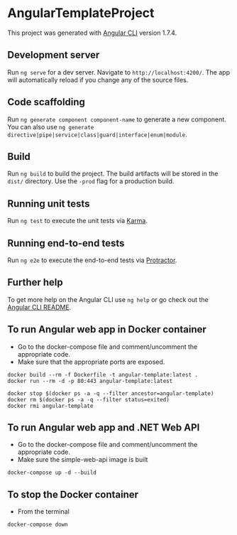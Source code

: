 # AngularTemplateProject

This project was generated with [Angular CLI](https://github.com/angular/angular-cli) version 1.7.4.

## Development server

Run `ng serve` for a dev server. Navigate to `http://localhost:4200/`. The app will automatically reload if you change any of the source files.

## Code scaffolding

Run `ng generate component component-name` to generate a new component. You can also use `ng generate directive|pipe|service|class|guard|interface|enum|module`.

## Build

Run `ng build` to build the project. The build artifacts will be stored in the `dist/` directory. Use the `-prod` flag for a production build.

## Running unit tests

Run `ng test` to execute the unit tests via [Karma](https://karma-runner.github.io).

## Running end-to-end tests

Run `ng e2e` to execute the end-to-end tests via [Protractor](http://www.protractortest.org/).

## Further help

To get more help on the Angular CLI use `ng help` or go check out the [Angular CLI README](https://github.com/angular/angular-cli/blob/master/README.md).

## To run Angular web app in Docker container
- Go to the docker-compose file and comment/uncomment the appropriate code.
- Make sure that the appropriate ports are exposed.
```
docker build --rm -f Dockerfile -t angular-template:latest .
docker run --rm -d -p 80:443 angular-template:latest

docker stop $(docker ps -a -q --filter ancestor=angular-template)
docker rm $(docker ps -a -q --filter status=exited)
docker rmi angular-template
```

## To run Angular web app and .NET Web API
- Go to the docker-compose file and comment/uncomment the appropriate code.
- Make sure the simple-web-api image is built
```
docker-compose up -d --build
```

## To stop the Docker container
- From the terminal
```
docker-compose down

```
